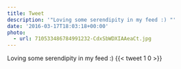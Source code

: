 ```yaml
---
title: Tweet
description: '"Loving some serendipity in my feed :) "'
date: '2016-03-17T18:03:18+00:00'
photo:
  - url: 710533486784991232-CdxSbWDXIAAeaCt.jpg
---
```

Loving some serendipity in my feed :) 
      {{< tweet 1 0 >}}
    
